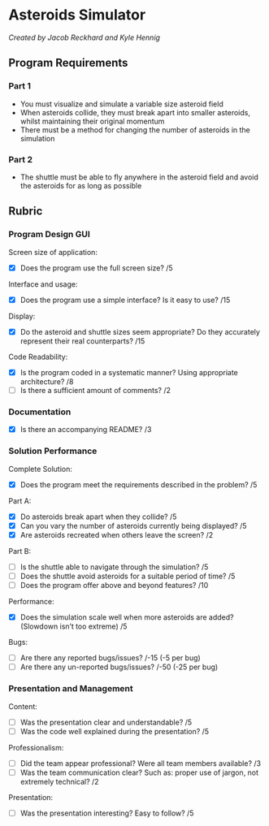 # Asteroids Simulator
*Created by Jacob Reckhard and Kyle Hennig*

## Program Requirements

### Part 1
- You must visualize and simulate a variable size asteroid field
- When asteroids collide, they must break apart into smaller asteroids, whilst maintaining their original momentum
- There must be a method for changing the number of asteroids in the simulation
### Part 2
- The shuttle must be able to fly anywhere in the asteroid field and avoid the asteroids for as long as possible

## Rubric

### Program Design GUI

Screen size of application: 
- [x] Does the program use the full screen size? /5

Interface and usage:
- [x] Does the program use a simple interface? Is it easy to use? /15

Display: 
- [x] Do the asteroid and shuttle sizes seem appropriate? Do they accurately represent their real counterparts? /15

Code Readability:
- [x] Is the program coded in a systematic manner? Using appropriate architecture? /8
- [ ] Is there a sufficient amount of comments? /2

### Documentation
- [x] Is there an accompanying README? /3

### Solution Performance

Complete Solution:
- [x] Does the program meet the requirements described in the problem? /5

Part A:
- [x] Do asteroids break apart when they collide? /5
- [x] Can you vary the number of asteroids currently being displayed? /5
- [x] Are asteroids recreated when others leave the screen? /2

Part B:
- [ ] Is the shuttle able to navigate through the simulation? /5
- [ ] Does the shuttle avoid asteroids for a suitable period of time? /5
- [ ] Does the program offer above and beyond features? /10

Performance: 
- [x] Does the simulation scale well when more asteroids are added? (Slowdown isn’t too extreme) /5

Bugs:
- [ ] Are there any reported bugs/issues? /-15 (-5 per bug)
- [ ] Are there any un-reported bugs/issues? /-50 (-25 per bug)

### Presentation and Management

Content:
- [ ] Was the presentation clear and understandable? /5
- [ ] Was the code well explained during the presentation? /5

Professionalism:
- [ ] Did the team appear professional? Were all team members available? /3
- [ ] Was the team communication clear? Such as: proper use of jargon, not extremely technical? /2

Presentation:
- [ ] Was the presentation interesting? Easy to follow? /5
